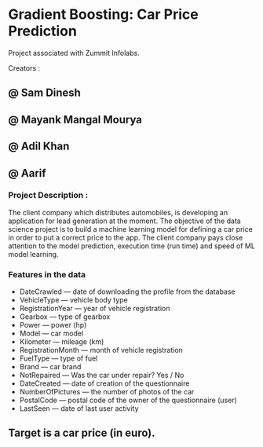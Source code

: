 # Gradient Boosting: Car Price Prediction
Project associated with Zummit Infolabs.

Creators :
## @ Sam Dinesh
## @ Mayank Mangal Mourya
## @ Adil Khan
## @ Aarif

### Project Description :
The client company which distributes automobiles, is developing an application for lead generation at the moment. The objective of the data science project is to build a machine learning model for defining a car price in order to put a correct price to the app. The client company pays close attention to the model prediction, execution time (run time) and speed of ML model learning.
### Features in the data
* DateCrawled — date of downloading the profile from the database
* VehicleType — vehicle body type
* RegistrationYear — year of vehicle registration
* Gearbox — type of gearbox
* Power — power (hp)
* Model — car model
* Kilometer — mileage (km)
* RegistrationMonth — month of vehicle registration
* FuelType — type of fuel
* Brand — car brand
* NotRepaired — Was the car under repair? Yes / No
* DateCreated — date of creation of the questionnaire
* NumberOfPictures — the number of photos of the car
* PostalCode — postal code of the owner of the questionnaire (user)
* LastSeen — date of last user activity

## Target is a car price (in euro).
